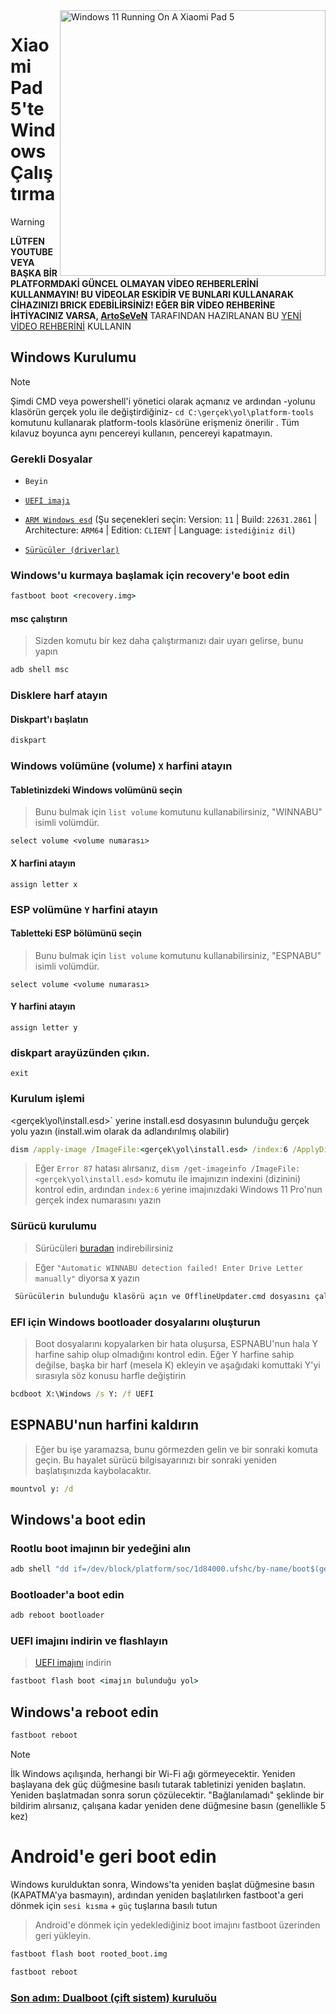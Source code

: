 <img align="right" src="https://raw.githubusercontent.com/erdilS/Port-Windows-11-Xiaomi-Pad-5/main/nabu.png" width="425" alt="Windows 11 Running On A Xiaomi Pad 5">


# Xiaomi Pad 5'te Windows Çalıştırma
> [!WARNING]
> **LÜTFEN YOUTUBE VEYA BAŞKA BİR PLATFORMDAKİ GÜNCEL OLMAYAN VİDEO REHBERLERİNİ KULLANMAYIN! BU VİDEOLAR ESKİDİR VE BUNLARI KULLANARAK CİHAZINIZI BRICK EDEBİLİRSİNİZ! EĞER BİR VİDEO REHBERİNE İHTİYACINIZ VARSA, [ArtoSeVeN](https://www.youtube.com/channel/UCYjwfxlYlJ7Nnzv01oszQvA)** TARAFINDAN HAZIRLANAN BU [YENİ VİDEO REHBERİNİ](https://youtu.be/BbgTbTGbXYg) KULLANIN


## Windows Kurulumu
> [!NOTE]
> Şimdi CMD veya powershell'i yönetici olarak açmanız ve ardından -yolunu klasörün gerçek yolu ile değiştirdiğiniz- `cd C:\gerçek\yol\platform-tools` komutunu kullanarak platform-tools klasörüne erişmeniz önerilir .
> Tüm kılavuz boyunca aynı pencereyi kullanın, pencereyi kapatmayın.

### Gerekli Dosyalar

- ```Beyin```
  
- [```UEFI imajı```](https://github.com/erdilS/Port-Windows-11-Xiaomi-Pad-5/releases/download/UEFI/uefi-v3.img)

- [```ARM Windows esd```](https://worproject.com/esd) (Şu seçenekleri seçin: Version: ```11``` | Build: ```22631.2861``` | Architecture: ```ARM64``` | Edition: ```CLIENT``` | Language:  ```istediğiniz dil```)
  
- [```Sürücüler (driverlar)```](https://github.com/map220v/MiPad5-Drivers/releases/latest)


### Windows'u kurmaya başlamak için recovery'e boot edin

```cmd
fastboot boot <recovery.img>
```

#### msc çalıştırın

> Sizden komutu bir kez daha çalıştırmanızı dair uyarı gelirse, bunu yapın

```cmd
adb shell msc
```

### Disklere harf atayın

  
#### Diskpart'ı başlatın

```cmd
diskpart
```


### Windows volümüne (volume) `X` harfini atayın

#### Tabletinizdeki Windows volümünü seçin
> Bunu bulmak için `list volume` komutunu kullanabilirsiniz, "WINNABU" isimli volümdür.

```diskpart
select volume <volume numarası>
```

#### X harfini atayın

```diskpart
assign letter x
```

### ESP volümüne `Y` harfini atayın

#### Tabletteki ESP bölümünü seçin
> Bunu bulmak için `list volume` komutunu kullanabilirsiniz, "ESPNABU" isimli volümdür.

```diskpart
select volume <volume numarası>
```

#### Y harfini atayın

```diskpart
assign letter y
```

### diskpart arayüzünden çıkın.

```diskpart
exit
```



### Kurulum işlemi

<gerçek\yol\install.esd>` yerine install.esd dosyasının bulunduğu gerçek yolu yazın (install.wim olarak da adlandırılmış olabilir)

```cmd
dism /apply-image /ImageFile:<gerçek\yol\install.esd> /index:6 /ApplyDir:X:\
```

> Eğer `Error 87` hatası alırsanız, `dism /get-imageinfo /ImageFile:<gerçek\yol\install.esd>` komutu ile imajınızın indexini (dizinini) kontrol edin, ardından `index:6` yerine imajınızdaki Windows 11 Pro'nun gerçek index numarasını yazın



### Sürücü kurulumu

> Sürücüleri [buradan](https://github.com/map220v/MiPad5-Drivers/releases/latest) indirebilirsiniz 

> Eğer `"Automatic WINNABU detection failed! Enter Drive Letter manually"` diyorsa **`X`** yazın

```cmd
 Sürücülerin bulunduğu klasörü açın ve OfflineUpdater.cmd dosyasını çalıştırın
```



### EFI için Windows bootloader dosyalarını oluşturun

> Boot dosyalarını kopyalarken bir hata oluşursa, ESPNABU'nun hala Y harfine sahip olup olmadığını kontrol edin. Eğer Y harfine sahip değilse, başka bir harf (mesela K) ekleyin ve aşağıdaki komuttaki Y'yi sırasıyla söz konusu harfle değiştirin

```cmd
bcdboot X:\Windows /s Y: /f UEFI
```

## ESPNABU'nun harfini kaldırın
> Eğer bu işe yaramazsa, bunu görmezden gelin ve bir sonraki komuta geçin. Bu hayalet sürücü bilgisayarınızı bir sonraki yeniden başlatışınızda kaybolacaktır.
```cmd
mountvol y: /d
```

## Windows'a boot edin

### Rootlu boot imajının bir yedeğini alın

```cmd
adb shell "dd if=/dev/block/platform/soc/1d84000.ufshc/by-name/boot$(getprop ro.boot.slot_suffix) of=/tmp/rooted_boot.img" && adb pull /tmp/rooted_boot.img
```

### Bootloader'a boot edin

```cmd
adb reboot bootloader
```

### UEFI imajını indirin ve flashlayın
> [UEFI imajını](https://github.com/erdilS/Port-Windows-11-Xiaomi-Pad-5/releases/download/UEFI/uefi-v3.img) indirin 

```cmd
fastboot flash boot <imajın bulunduğu yol>
```

## Windows'a reboot edin
```cmd
fastboot reboot
```

> [!NOTE]
> İlk Windows açılışında, herhangi bir Wi-Fi ağı görmeyecektir. Yeniden başlayana dek güç düğmesine basılı tutarak tabletinizi yeniden başlatın. Yeniden başlatmadan sonra sorun çözülecektir. "Bağlanılamadı" şeklinde bir bildirim alırsanız, çalışana kadar yeniden dene düğmesine basın (genellikle 5 kez)

# Android'e geri boot edin
Windows kurulduktan sonra, Windows'ta yeniden başlat düğmesine basın (KAPATMA'ya basmayın), ardından yeniden başlatılırken fastboot'a geri dönmek için `sesi kısma` + `güç` tuşlarına basılı tutun
> Android'e dönmek için yedeklediğiniz boot imajını fastboot üzerinden geri yükleyin.

```cmd
fastboot flash boot rooted_boot.img
```

```cmd
fastboot reboot
```


### [Son adım: Dualboot (çift sistem) kuruluöu](dualboot-tr.md)
